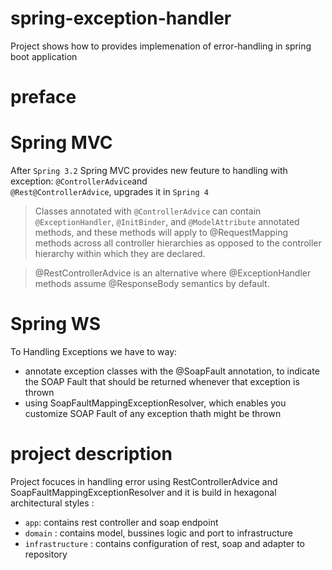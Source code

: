 # spring-exception-handler
Project shows how to provides implemenation of error-handling in spring boot application

# preface
 # Spring MVC
  After `Spring 3.2` Spring MVC provides new feuture to handling with exception: `@ControllerAdvice`and                       
  `@Rest@ControllerAdvice`, upgrades it in `Spring 4` 

  > Classes annotated with `@ControllerAdvice` can contain `@ExceptionHandler`, `@InitBinder`, and `@ModelAttribute` annotated     methods, and these methods will apply to @RequestMapping methods across all controller hierarchies as opposed to the           controller hierarchy within which they are declared.

  > @RestControllerAdvice is an alternative where @ExceptionHandler methods assume @ResponseBody semantics by default.

 # Spring WS
   To Handling Exceptions we have to way:
   * annotate exception classes with the @SoapFault annotation, to indicate the SOAP Fault that should be returned whenever        that exception is thrown
   * using SoapFaultMappingExceptionResolver, which enables you customize SOAP Fault of any exception thath might be thrown
   
# project description
 Project focuces in handling error using RestControllerAdvice and SoapFaultMappingExceptionResolver and it
 is build in hexagonal architectural styles :  
  * `app`:
    contains rest controller and soap endpoint
  * `domain` :
    contains model, bussines logic and port to infrastructure
  * `infrastructure` :
    contains configuration of rest, soap and adapter to repository
    
 
  
